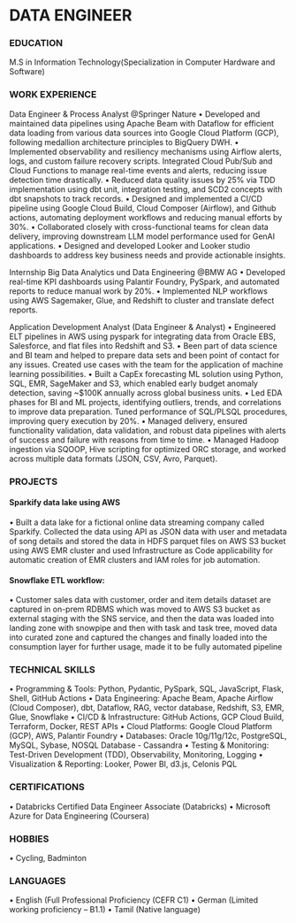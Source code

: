 # DATA ENGINEER

### EDUCATION
M.S in Information Technology(Specialization in Computer Hardware and Software)

### WORK EXPERIENCE
Data Engineer & Process Analyst @Springer Nature
•	Developed and maintained data pipelines using Apache Beam with Dataflow for efficient data loading from various data sources into Google Cloud Platform (GCP), following medallion architecture principles to BigQuery DWH.
•	Implemented observability and resiliency mechanisms using Airflow alerts, logs, and custom failure recovery scripts. Integrated Cloud Pub/Sub and Cloud Functions to manage real-time events and alerts, reducing issue detection time drastically. 
•	Reduced data quality issues by 25% via TDD implementation using dbt unit, integration testing, and SCD2 concepts with dbt snapshots to track records.
•	Designed and implemented a CI/CD pipeline using Google Cloud Build, Cloud Composer (Airflow), and Github actions, automating deployment workflows and reducing manual efforts by 30%.
•	Collaborated closely with cross-functional teams for clean data delivery, improving downstream LLM model performance used for GenAI applications.
•	Designed and developed Looker and Looker studio dashboards to address key business needs and provide actionable insights.

Internship Big Data Analytics und Data Engineering @BMW AG
•	Developed real-time KPI dashboards using Palantir Foundry, PySpark, and automated reports to reduce manual work by 20%.
•	Implemented NLP workflows using AWS Sagemaker, Glue, and Redshift to cluster and translate defect reports.

Application Development Analyst (Data Engineer & Analyst)
•	Engineered ELT pipelines in AWS using pyspark for integrating data from Oracle EBS, Salesforce, and flat files into Redshift and S3.
•	Been part of data science and BI team and helped to prepare data sets and been point of contact for any issues. Created use cases with the team for the application of machine learning possibilities.
•	Built a CapEx forecasting ML solution using Python, SQL, EMR, SageMaker and S3, which enabled early budget anomaly detection, saving ~$100K annually across global business units.
•	Led EDA phases for BI and ML projects, identifying outliers, trends, and correlations to improve data preparation. Tuned performance of SQL/PLSQL procedures, improving query execution by 20%.
•	Managed delivery, ensured functionality validation, data validation, and robust data pipelines with alerts of success and failure with reasons from time to time.
•	Managed Hadoop ingestion via SQOOP, Hive scripting for optimized ORC storage, and worked across multiple data formats (JSON, CSV, Avro, Parquet).

### PROJECTS
#### Sparkify data lake using AWS
•	Built a data lake for a fictional online data streaming company called Sparkify. Collected the data using API as JSON data with user and metadata of song details and stored the data in HDFS parquet files on AWS S3 bucket using AWS EMR cluster and used Infrastructure as Code applicability for automatic creation of EMR clusters and IAM roles for job automation.
#### Snowflake ETL workflow:
•	Customer sales data with customer, order and item details dataset are captured in on-prem RDBMS which was moved to AWS S3 bucket as external staging with the SNS service, and then the data was loaded into landing zone with snowpipe and then with task and task tree, moved data into curated zone and captured the changes and finally loaded into the consumption layer for further usage, made it to be fully automated pipeline

### TECHNICAL SKILLS
 
•	Programming & Tools: Python, Pydantic, PySpark, SQL, JavaScript, Flask, Shell, GitHub Actions
•	Data Engineering: Apache Beam, Apache Airflow (Cloud Composer), dbt, Dataflow, RAG, vector database, Redshift, S3, EMR, Glue, Snowflake
•	CI/CD & Infrastructure: GitHub Actions, GCP Cloud Build, Terraform, Docker, REST APIs
•	Cloud Platforms: Google Cloud Platform (GCP), AWS, Palantir Foundry
•	Databases: Oracle 10g/11g/12c, PostgreSQL, MySQL, Sybase, NOSQL Database - Cassandra
•	Testing & Monitoring: Test-Driven Development (TDD), Observability, Monitoring, Logging
•	Visualization & Reporting: Looker, Power BI, d3.js, Celonis PQL
 
 
### CERTIFICATIONS

•	Databricks Certified Data Engineer Associate (Databricks)
•	Microsoft Azure for Data Engineering (Coursera)

 
### HOBBIES

•	Cycling, Badminton
 

### LANGUAGES
•	English (Full Professional Proficiency (CEFR C1)
•	German (Limited working proficiency – B1.1)
•	Tamil (Native language)


